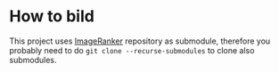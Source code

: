 # How to bild

This project uses [ImageRanker](https://gitlab.com/devWeSp/ImageRanker) repository as submodule, therefore you probably need to do `git clone --recurse-submodules` to clone also submodules.

